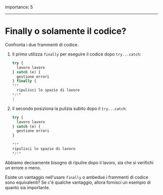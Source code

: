 importance: 5

---

# Finally o solamente il codice?

Confronta i due frammenti di codice.

1. Il primo utilizza `finally` per eseguire il codice dopo `try...catch`:

    ```js
    try {
      lavoro lavoro
    } catch (e) {
      gestione errori
    } finally {
    *!*
      ripulisci lo spazio di lavoro
    */!*
    }
    ```
2. Il secondo posiziona la pulizia subito dopo il `try...catch`:

    ```js
    try {
      lavoro lavoro
    } catch (e) {
      gestione errori
    }

    *!*
    ripulisci lo spazio di lavoro
    */!*
    ```

Abbiamo decisamente bisogno di ripulire dopo il lavoro, sia che si verifichi un errore o meno.

Esiste un vantaggio nell'usare `finally` o ambedue i frammenti di codice sono equivalenti? Se c'è qualche vantaggio, allora fornisci un esempio di quanto sia importante.
